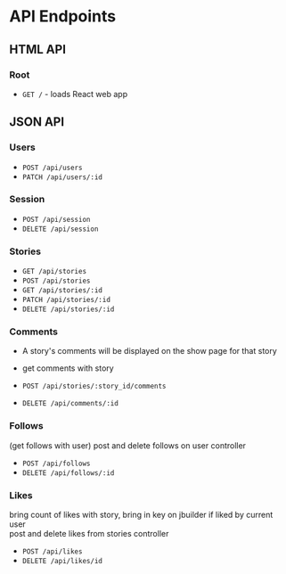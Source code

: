 # API Endpoints

## HTML API

### Root

- `GET /` - loads React web app

## JSON API

### Users

- `POST /api/users`
- `PATCH /api/users/:id`

### Session

- `POST /api/session`
- `DELETE /api/session`

### Stories

- `GET /api/stories`
- `POST /api/stories`
- `GET /api/stories/:id`
- `PATCH /api/stories/:id`
- `DELETE /api/stories/:id`

### Comments

- A story's comments will be displayed on the show page for that story
- get comments with story
- `POST /api/stories/:story_id/comments`

- `DELETE /api/comments/:id`

### Follows
  (get follows with user)
  post and delete follows on user controller 

- `POST /api/follows`
- `DELETE /api/follows/:id`

### Likes
  bring count of likes with story, bring in key on jbuilder if liked by current user  
  post and delete likes from stories controller 
  
- `POST /api/likes`
- `DELETE /api/likes/id`